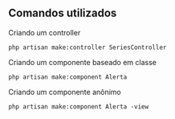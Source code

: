 

## Comandos utilizados

Criando um controller

```
php artisan make:controller SeriesController
```

Criando um componente baseado em classe

```
php artisan make:component Alerta
```

Criando um componente anônimo

```
php artisan make:component Alerta -view
```
